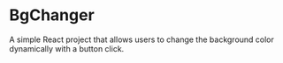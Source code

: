 # BgChanger
A simple React project that allows users to change the background color dynamically with a button click.
